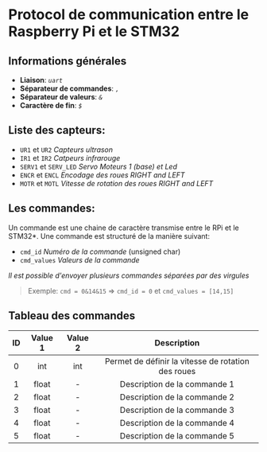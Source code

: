 # Protocol de communication entre le Raspberry Pi et le STM32

## Informations générales

* __Liaison__: _`uart`_
* __Séparateur de commandes__: _`,`_
* __Séparateur de valeurs__: _`&`_
* __Caractère de fin__: _`$`_

## Liste des capteurs:
* `UR1` et `UR2` _Capteurs ultrason_
* `IR1` et `IR2` _Catpeurs infrarouge_
* `SERV1` et `SERV_LED` _Servo Moteurs 1 (base) et Led_
* `ENCR` et `ENCL` _Encodage des roues RIGHT and LEFT_
* `MOTR` et `MOTL` _Vitesse de rotation des roues RIGHT and LEFT_

## Les commandes:

Un commande est une chaine de caractère transmise entre le RPi et le STM32*.
Une commande est structuré de la manière suivant: 

* `cmd_id` _Numéro de la commande_ (unsigned char)
* `cmd_values` _Valeurs de la commande_

_Il est possible d'envoyer plusieurs commandes séparées par des virgules_

> Exemple: `cmd = 0&14&15` &Rightarrow; `cmd_id = 0` et `cmd_values = [14,15]`

## Tableau des commandes

| ID | Value 1 | Value 2 | Description |
| :-: | :-: | :-: | :-: |
| 0 | int | int | Permet de définir la vitesse de rotation des roues |
| 1 | float | - | Description de la commande 1 |
| 2 | float | - | Description de la commande 2 |
| 3 | float | - | Description de la commande 3 |
| 4 | float | - | Description de la commande 4 |
| 5 | float | - | Description de la commande 5 |